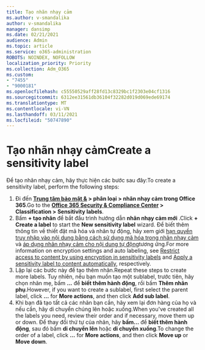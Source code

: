 ```yaml
---
title: Tạo nhãn nhạy cảm
ms.author: v-smandalika
author: v-smandalika
manager: dansimp
ms.date: 02/21/2021
audience: Admin
ms.topic: article
ms.service: o365-administration
ROBOTS: NOINDEX, NOFOLLOW
localization_priority: Priority
ms.collection: Adm_O365
ms.custom:
- "7455"
- "9000181"
ms.openlocfilehash: c55550529aff28fd13c8329bc1f2303e04cf1316
ms.sourcegitcommit: 6312ee31561db36104f32282d019d069ede69174
ms.translationtype: MT
ms.contentlocale: vi-VN
ms.lasthandoff: 03/11/2021
ms.locfileid: "50747890"
---
```

# <a name="create-a-sensitivity-label"></a><span data-ttu-id="c3225-102">Tạo nhãn nhạy cảm</span><span class="sxs-lookup"><span data-stu-id="c3225-102">Create a sensitivity label</span></span>

<span data-ttu-id="c3225-103">Để tạo nhãn nhạy cảm, hãy thực hiện các bước sau đây:</span><span class="sxs-lookup"><span data-stu-id="c3225-103">To create a sensitivity label, perform the following steps:</span></span>

1. <span data-ttu-id="c3225-104">Đi đến **[Trung tâm bảo mật &](https://sip.protection.office.com/) > phân loại > nhãn nhạy cảm trong Office 365**.</span><span class="sxs-lookup"><span data-stu-id="c3225-104">Go to the **[Office 365 Security & Compliance Center](https://sip.protection.office.com/) > Classification > Sensitivity labels**.</span></span>
2. <span data-ttu-id="c3225-105">Bấm **+ tạo nhãn** để bắt đầu trình hướng dẫn **nhãn nhạy cảm mới** .</span><span class="sxs-lookup"><span data-stu-id="c3225-105">Click **+ Create a label** to start the **New sensitivity label** wizard.</span></span> <span data-ttu-id="c3225-106">Để biết thêm thông tin về thiết đặt mã hóa và nhãn tự động, hãy xem giới [hạn quyền truy nhập vào nội dung bằng cách sử dụng mã hóa trong nhãn nhạy cảm](https://docs.microsoft.com/microsoft-365/compliance/encryption-sensitivity-labels) và [áp dụng nhãn nhạy cảm cho nội dung tự động](https://docs.microsoft.com/microsoft-365/compliance/apply-sensitivity-label-automatically)tương ứng.</span><span class="sxs-lookup"><span data-stu-id="c3225-106">For more information on encryption settings and auto labeling, see [Restrict access to content by using encryption in sensitivity labels](https://docs.microsoft.com/microsoft-365/compliance/encryption-sensitivity-labels) and [Apply a sensitivity label to content automatically](https://docs.microsoft.com/microsoft-365/compliance/apply-sensitivity-label-automatically), respectively.</span></span>
3. <span data-ttu-id="c3225-107">Lặp lại các bước này để tạo thêm nhãn.</span><span class="sxs-lookup"><span data-stu-id="c3225-107">Repeat these steps to create more labels.</span></span> <span data-ttu-id="c3225-108">Tuy nhiên, nếu bạn muốn tạo một sublabel, trước tiên, hãy chọn nhãn mẹ, bấm **...** để **biết thêm hành động**, rồi bấm **Thêm nhãn phụ**.</span><span class="sxs-lookup"><span data-stu-id="c3225-108">However, if you want to create a sublabel, first select the parent label, click **...** for **More actions**, and then click **Add sub label**.</span></span>
4. <span data-ttu-id="c3225-109">Khi bạn đã tạo tất cả các nhãn bạn cần, hãy xem lại đơn hàng của họ và nếu cần, hãy di chuyển chúng lên hoặc xuống.</span><span class="sxs-lookup"><span data-stu-id="c3225-109">When you've created all the labels you need, review their order and if necessary, move them up or down.</span></span> <span data-ttu-id="c3225-110">Để thay đổi thứ tự của nhãn, hãy **bấm...** để **biết thêm hành động**, sau đó bấm **di chuyển lên** hoặc **di chuyển xuống**.</span><span class="sxs-lookup"><span data-stu-id="c3225-110">To change the order of a label, click **...** for **More actions**, and then click **Move up** or **Move down**.</span></span> 
